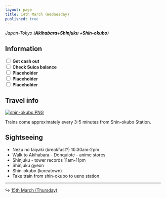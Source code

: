 ```yaml
---
layout: page
title: 14th March (Wednesday)
published: true
---
```


*Japan-Tokyo (**Akihabara**+**Shinjuku** +**Shin-okubo**)*

## Information

<div><input class="box" type="checkbox" name="141" /><label type="text" class="strikethrough">&nbsp;<b>Get cash out</b></label><br /><input class="box" type="checkbox" name="142" /><label type="text" class="strikethrough"> <b>Check Suica balance</b></label><br /><input class="box" type="checkbox" name="143" /><label type="text" class="strikethrough"> <b>Placeholder</b></label><br /><input class="box" type="checkbox" name="144" /><label type="text" class="strikethrough"> <b>Placeholder</b></label><br /><input class="box" type="checkbox" name="145" /><label type="text" class="strikethrough"> <b>Placeholder</b></label></div>

## Travel info

[![shin-okubo.PNG]({{site.baseurl}}/days/week1/shin-okubo.PNG)](http://maki.host/days/week1/shin-okubo.PNG)

Trains come approximately every 3-5 minutes from Shin-okubo Station.

## Sightseeing

* Nezu no taiyaki (breakfast?) 10:30am-2pm
* Walk to Akihabara - Donquiote - anime stores
* Shinjuku - tower records 11am-11pm
* Shinjuku gyeon
* Shin-okubo (koreatown)
* Take train from shin-okubo to ueno station

---

↪ [15th March (Thursday)](/days/week1/15mar)